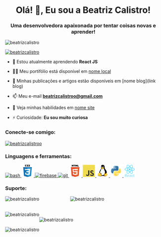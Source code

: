 <h1 align="center">Olá! 👋, Eu sou a Beatriz Calistro!</h1>
<h3 align="center">Uma desenvolvedora apaixonada por tentar coisas novas e aprender!</h3>

<p align="left"> <img src="https://komarev.com/ghpvc/?username=beatrizcalistro&label=Profile%20views&color=0e75b6&style=flat" alt="beatrizcalistro" /> </p>

<p align="left"> <a href="https://github.com/ryo-ma/github-profile-trophy"><img src="https://github-profile-trophy.vercel.app/?username=beatrizcalistro" alt="beatrizcalistro" /></a> </p>

- 🌱 Estou atualmente aprendendo **React JS**

- 👨‍💻 Meu portifólio está disponível em [nome local](link)

- 📝 Minhas publicações e artigos estão disponíveis em [nome blog](link blog)

- 📫 Meu e-mail **beatrizcalistroo@gmail.com**

- 📄 Veja minhas habilidades em [nome site](link)

- ⚡ Curiosidade: **Eu sou muito curiosa**

<h3 align="left">Conecte-se comigo:</h3>
<p align="left">
<a href="https://instagram.com/beatrizcalistroo" target="blank"><img align="center" src="https://raw.githubusercontent.com/rahuldkjain/github-profile-readme-generator/master/src/images/icons/Social/instagram.svg" alt="beatrizcalistroo" height="30" width="40" /></a>
</p>

<h3 align="left">Linguagens e ferramentas:</h3>
<p align="left"> <a href="https://www.gnu.org/software/bash/" target="_blank" rel="noreferrer"> <img src="https://www.vectorlogo.zone/logos/gnu_bash/gnu_bash-icon.svg" alt="bash" width="40" height="40"/> </a> <a href="https://www.w3schools.com/css/" target="_blank" rel="noreferrer"> <img src="https://raw.githubusercontent.com/devicons/devicon/master/icons/css3/css3-original-wordmark.svg" alt="css3" width="40" height="40"/> </a> <a href="https://firebase.google.com/" target="_blank" rel="noreferrer"> <img src="https://www.vectorlogo.zone/logos/firebase/firebase-icon.svg" alt="firebase" width="40" height="40"/> </a> <a href="https://git-scm.com/" target="_blank" rel="noreferrer"> <img src="https://www.vectorlogo.zone/logos/git-scm/git-scm-icon.svg" alt="git" width="40" height="40"/> </a> <a href="https://www.w3.org/html/" target="_blank" rel="noreferrer"> <img src="https://raw.githubusercontent.com/devicons/devicon/master/icons/html5/html5-original-wordmark.svg" alt="html5" width="40" height="40"/> </a> <a href="https://developer.mozilla.org/en-US/docs/Web/JavaScript" target="_blank" rel="noreferrer"> <img src="https://raw.githubusercontent.com/devicons/devicon/master/icons/javascript/javascript-original.svg" alt="javascript" width="40" height="40"/> </a> <a href="https://www.linux.org/" target="_blank" rel="noreferrer"> <img src="https://raw.githubusercontent.com/devicons/devicon/master/icons/linux/linux-original.svg" alt="linux" width="40" height="40"/> </a> <a href="https://www.python.org" target="_blank" rel="noreferrer"> <img src="https://raw.githubusercontent.com/devicons/devicon/master/icons/python/python-original.svg" alt="python" width="40" height="40"/> </a> <a href="https://reactjs.org/" target="_blank" rel="noreferrer"> <img src="https://raw.githubusercontent.com/devicons/devicon/master/icons/react/react-original-wordmark.svg" alt="react" width="40" height="40"/> </a> </p>

<h3 align="left">Suporte:</h3>
<p><a href="https://www.buymeacoffee.com/beatrizcalistro"> <img align="left" src="https://cdn.buymeacoffee.com/buttons/v2/default-yellow.png" height="50" width="210" alt="beatrizcalistro" /></a><a href="https://ko-fi.com/beatrizcalistro"> <img align="left" src="https://cdn.ko-fi.com/cdn/kofi3.png?v=3" height="50" width="210" alt="beatrizcalistro" /></a></p><br><br>

<p><img align="left" src="https://github-readme-stats.vercel.app/api/top-langs?username=beatrizcalistro&show_icons=true&locale=en&layout=compact" alt="beatrizcalistro" /></p>

<p>&nbsp;<img align="center" src="https://github-readme-stats.vercel.app/api?username=beatrizcalistro&show_icons=true&theme=dark&locale=en" alt="beatrizcalistro" /></p>

<p><img align="center" src="https://github-readme-streak-stats.herokuapp.com/?user=beatrizcalistro&" alt="beatrizcalistro" /></p>

